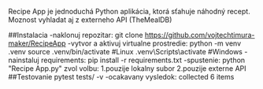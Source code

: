 Recipe App je jednoduchá Python aplikácia, ktorá sťahuje náhodný recept.
Moznost vyhladat aj z externeho API (TheMealDB)

##Instalacia
-naklonuj repozitar:
git clone https://github.com/vojtechtimura-maker/RecipeApp
-vytvor a aktivuj virtualne prostredie:
python -m venv .venv
source .venv/bin/activate      #Linux
       .venv\Scripts\activate  #Windows
-nainstaluj requirements:
pip install -r requirements.txt
-spustenie:
python "Recipe App.py"
zvol volbu: 1.pouzije lokalny subor
            2.pouzije externe API
##Testovanie
pytest tests/ -v
-ocakavany vysledok:
collected 6 items